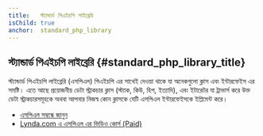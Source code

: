 ```yaml
---
title:   স্ট্যান্ডার্ড পিএইচপি লাইব্রেরি
isChild: true
anchor:  standard_php_library
---
```


## স্ট্যান্ডার্ড পিএইচপি লাইব্রেরি {#standard_php_library_title}

স্ট্যান্ডার্ড পিএইচপি লাইব্রেরি (এসপিএল) পিএইচপি এর সাথেই দেওয়া থাকে যা অনেকগুলো ক্লাস এবং ইন্টারফেইস এর সমষ্টি। এতে আছে
প্রয়োজনীয় ডেটা স্ট্রাকচার ক্লাস (স্ট্যাক, কিউ, হিপ, ইত্যাদি), এবং ইটারেটর যা ট্রাভার্স করে উক্ত ডেটা স্ট্রাকচারসমূহকে
অথবা আপনার নিজস্ব কোন ক্লাসকে যেটি এসপিএল ইন্টারফেইসকে ইপ্লিমেন্ট করে।

* [এসপিএল সম্বন্ধে জানুন][spl]
* [Lynda.com এ এসপিএল এর ভিডিও কোর্স (Paid)][spllynda]


[spl]: http://php.net/book.spl
[spllynda]: http://www.lynda.com/PHP-tutorials/Up-Running-Standard-PHP-Library/175038-2.html
